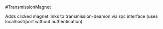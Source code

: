 #TransmissionMagnet

Adds clicked magnet links to transmission-deamon via rpc interface (uses localhost/port without authentication)